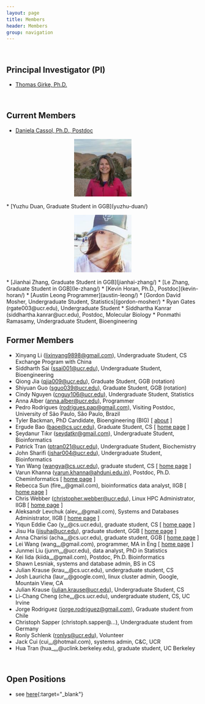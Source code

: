 ```yaml
---
layout: page
title: Members
header: Members
group: navigation
---
```

<br/>

## Principal Investigator (PI)

* [Thomas Girke, Ph.D.](thomas-girke/)

<br/>

## Current Members  

* [Daniela Cassol, Ph.D., Postdoc](daniela-cassol/)
<p align="center"><a href="https://girke.bioinformatics.ucr.edu/members/daniela-cassol/"><img src="/members/daniela-cassol.jpeg" alt="drawing" style="width:150px;"/></a></p>
* [Yuzhu Duan, Graduate Student in GGB](yuzhu-duan/)
<p align="center"><a href="https://girke.bioinformatics.ucr.edu/members/yuzhu-duan/"><img src="/members/yuzhu-duan.jpeg" alt="drawing" style="width:150px;"/></a></p>
* [Jianhai Zhang, Graduate Student in GGB](jianhai-zhang/)
* [Le Zhang, Graduate Student in GGB](le-zhang/)
* [Kevin Horan, Ph.D., Postdoc](kevin-horan/)
* [Austin Leong Programmer](austin-leong/)
* [Gordon David Mosher, Undergraduate Student, Statistics](gordon-mosher/)
* Ryan Gates (rgate003@ucr.edu), Undergraduate Student
* Siddhartha Kanrar (siddhartha.kanrar@ucr.edu), Postdoc, Molecular Biology
* Ponmathi Ramasamy, Undergraduate Student, Bioengineering

<br/>

## Former Members
* Xinyang Li (lixinyang9898@gmail.com), Undergraduate Student, CS Exchange Program with China
* Siddharth Sai (ssai001@ucr.edu), Undergraduate Student, Bioengineering
* Qiong Jia (qjia009@ucr.edu), Graduate Student, GGB (rotation)
* Shiyuan Guo (sguo039@ucr.edu), Graduate Student, GGB (rotation)
* Cindy Nguyen (cnguy106@ucr.edu), Undergraduate Student, Statistics
* Anna Alber (anna.alber@ucr.edu), Programmer
* Pedro Rodrigues (rodrigues.pap@gmail.com), Visiting Postdoc, University of São Paulo, São Paulo, Brazil
* Tyler Backman, PhD Candidate, Bioengineering (BIG) [ [about](tyler-backman/) ]  
* Ergude Bao (baoe@cs.ucr.edu), Graduate Student, CS [ [home page](https://sites.google.com/a/bioinformatics.ucr.edu/girkelab/members/ergude-bao) ]
* Şeydanur Tıkır (seydatkr@gmail.com), Undergraduate Student, Bioinformatics
* Patrick Tran (ptran021@ucr.edu), Undergraduate Student, Biochemistry
* John Sharifi (jshar004@ucr.edu), Undergraduate Student, Bioinformatics
* Yan Wang (wangya@cs.ucr.edu), graduate student, CS [ [home page](https://sites.google.com/a/bioinformatics.ucr.edu/girkelab/members/yan-wang) ]  
* Varun Khanna (varun.khanna@ahduni.edu.in), Postdoc, Ph.D. Cheminformatics [ [home page](http://ils.ahduni.edu.in/faculty/assistant-professors/dr-varun-khanna/) ]
* Rebecca Sun (fire[...](http://mailhide.recaptcha.net/d?k=01NMmh2jOwMH4nSa8V6_9vvA==&c=wlXDMk1tqLvkVzzKAw8k42RYdsucQGtBX3_mBwJrEBQ= "Reveal this e-mail address")@gmail.com), bioinformatics data analyst, IIGB [ [home page](http://facility.bioinformatics.ucr.edu/people/rebecca-sun) ]  
* Chris Webber (christopher.webber@ucr.edu), Linux HPC Administrator, IIGB [ [home page](http://facility.bioinformatics.ucr.edu/people/chris-webber) ]
* Aleksandr Levchuk (alev[...](http://mailhide.recaptcha.net/d?k=01WtHu7ql6fBHYc-DYZBkHYw==&c=aDVvWB_tsaevNd7EGHpPOc6jRXdV_JikURtYCAkebho= "Reveal this e-mail address")@gmail.com), Systems and Databases Administrator, IIGB [ [home page](http://facility.bioinformatics.ucr.edu/people/aleksandr-levchuk) ]
* Yiqun Eddie Cao (y[...](http://mailhide.recaptcha.net/d?k=01NMmh2jOwMH4nSa8V6_9vvA==&c=n0mdfhOhIv-u8XYTeVvvDw== "Reveal this e-mail address")@cs.ucr.edu), graduate student, CS [ [home page](https://sites.google.com/a/bioinformatics.ucr.edu/girkelab/members/edie-cao) ]  
* Jisu Ha (jisuha@ucr.edu), graduate student, GGB [ [home page](https://sites.google.com/a/bioinformatics.ucr.edu/girkelab/members/jisu-ha) ]
* Anna Charisi (acha[...](http://mailhide.recaptcha.net/d?k=01NMmh2jOwMH4nSa8V6_9vvA==&c=4pvyEvOuAXVrtrkRnhgKS1LU9FuHh9M3TO6MX22fahs= "Reveal this e-mail address")@cs.ucr.edu), graduate student, GGB [ [home page](https://sites.google.com/a/bioinformatics.ucr.edu/girkelab/members/anna-charisi) ]  
* Lei Wang (wang[...](http://mailhide.recaptcha.net/d?k=01NMmh2jOwMH4nSa8V6_9vvA==&c=omUogdyawAQvOxUzqtLyyXMWOqbJeaqK3YJS8p81D-M= "Reveal this e-mail address")@gmail.com), programmer, MA in Eng [ [home page](https://sites.google.com/a/bioinformatics.ucr.edu/girkelab/members/lei-wang) ]  
* Junmei Liu (junm[...](http://mailhide.recaptcha.net/d?k=01NMmh2jOwMH4nSa8V6_9vvA==&c=NUTT5ER4sjsq1_yX8aJLfEL6Gq2NcYHpnqDgiFE5nbQ= "Reveal this e-mail address")@ucr.edu), data analyst, PhD in Statistics
* Kei Iida (kiida[...](http://google.com)@gmail.com), Postdoc, Ph.D. Bioinformatics
* Shawn Lesniak, systems and database admin, BS in CS
* Julian Krause (krau[...](http://mailhide.recaptcha.net/d?k=01NMmh2jOwMH4nSa8V6_9vvA==&c=0hFiTDygwKmiOmDyIy-5SlQvVrX1Iu53BiaEIv0RhMg= "Reveal this e-mail address")@cs.ucr.edu), undergraduate student, CS
* Josh Lauricha (laur[...](http://mailhide.recaptcha.net/d?k=01NMmh2jOwMH4nSa8V6_9vvA==&c=PkrCJ8Yl2hO3ASHFTGO93gwZY_mskhsMhGDethXTsn4= "Reveal this e-mail address")@google.com), linux cluster admin, Google, Mountain View, CA
* Julian Krause (julian.krause@ucr.edu), Undergraduate Student, CS
* Li-Chang Cheng (che[...](http://mailhide.recaptcha.net/d?k=01NMmh2jOwMH4nSa8V6_9vvA==&c=-2Sg9hQeVb3ne6gtjLejnU4DCPdq18ZffjWA1cKMXxk= "Reveal this e-mail address")@cs.ucr.edu), undergraduate student, CS, UC Irvine
* Jorge Rodriguez (jorge.rodriguez@gmail.com), Graduate student from Chile
* Christoph Sapper (christoph.sapper@...), Undergraduate student from Germany
* Ronly Schlenk (ronlys@ucr.edu), Volunteer
* Jack Cui (cui[...](http://mailhide.recaptcha.net/d?k=01NMmh2jOwMH4nSa8V6_9vvA==&c=qWiY06L5W242s04jUOZZdW6Hc9v877t9RuZkM45YQFk= "Reveal this e-mail address")@hotmail.com), systems admin, C&C, UCR
* Hua Tran (hua_[...](http://mailhide.recaptcha.net/d?k=01NMmh2jOwMH4nSa8V6_9vvA==&c=I1J4Moyv8f-REjvMa7ISU74gC7ELCMStN1qX2AdZEY0= "Reveal this e-mail address")@uclink.berkeley.edu), graduate student, UC Berkeley

<br/>

## Open Positions

* see [here]({{site.baseurl}}/positions/){:target="_blank"}
